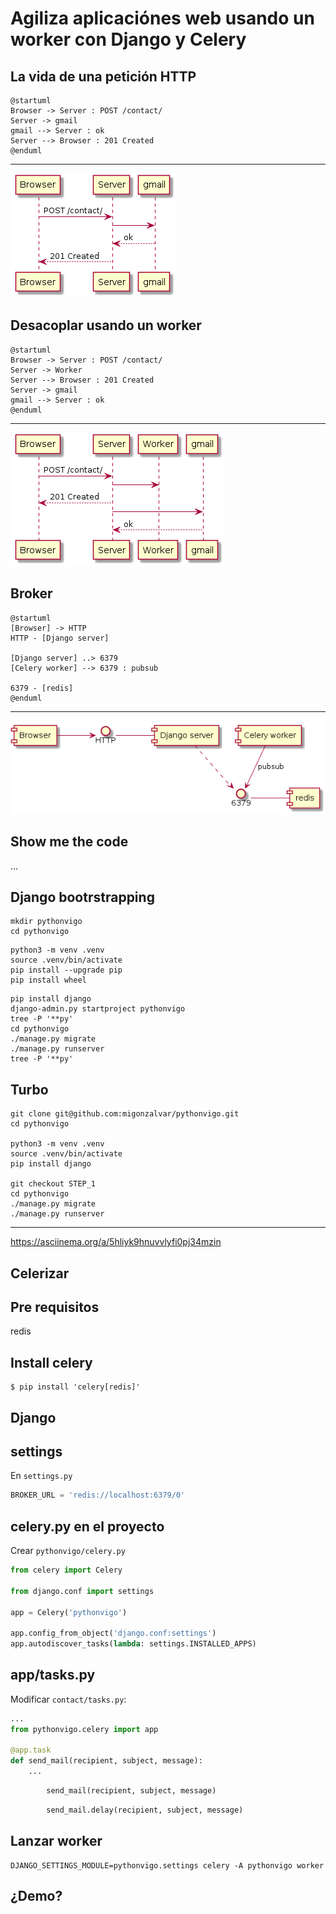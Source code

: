# Agiliza aplicaciónes web usando un worker con Django y Celery

## La vida de una petición HTTP

```
@startuml
Browser -> Server : POST /contact/
Server -> gmail
gmail --> Server : ok
Server --> Browser : 201 Created
@enduml
```
----

![](fig1.png)

## Desacoplar usando un worker

```
@startuml
Browser -> Server : POST /contact/
Server -> Worker
Server --> Browser : 201 Created
Server -> gmail
gmail --> Server : ok
@enduml
```

----

![](fig2.png)

## Broker

```
@startuml
[Browser] -> HTTP
HTTP - [Django server]

[Django server] ..> 6379
[Celery worker] --> 6379 : pubsub

6379 - [redis]
@enduml
```

----

![](fig3.png)

## Show me the code

...

## Django bootrstrapping

```
mkdir pythonvigo
cd pythonvigo
```

```
python3 -m venv .venv
source .venv/bin/activate
pip install --upgrade pip
pip install wheel
```

```
pip install django
django-admin.py startproject pythonvigo
tree -P '**py'
cd pythonvigo
./manage.py migrate
./manage.py runserver
tree -P '**py'
```

## Turbo

```
git clone git@github.com:migonzalvar/pythonvigo.git
cd pythonvigo

python3 -m venv .venv
source .venv/bin/activate
pip install django

git checkout STEP_1
cd pythonvigo
./manage.py migrate
./manage.py runserver
```

----

https://asciinema.org/a/5hliyk9hnuvvlyfi0pj34mzin

## Celerizar

## Pre requisitos

redis

## Install celery

```shell
$ pip install 'celery[redis]'
```

## Django

## settings

En `settings.py`

```python
BROKER_URL = 'redis://localhost:6379/0'
```

## celery.py en el proyecto

Crear `pythonvigo/celery.py`

```python
from celery import Celery

from django.conf import settings

app = Celery('pythonvigo')

app.config_from_object('django.conf:settings')
app.autodiscover_tasks(lambda: settings.INSTALLED_APPS)
```

## app/tasks.py

Modificar `contact/tasks.py`:

```python
...
from pythonvigo.celery import app

@app.task
def send_mail(recipient, subject, message):
    ...
```

```python
        send_mail(recipient, subject, message)
```

```python
        send_mail.delay(recipient, subject, message)
```

## Lanzar worker

```shell
DJANGO_SETTINGS_MODULE=pythonvigo.settings celery -A pythonvigo worker
```

## ¿Demo?
